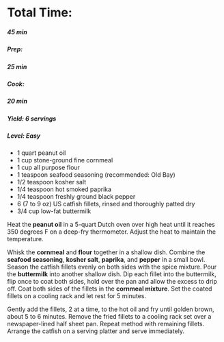 # Total Time:
##### 45 min
##### Prep:
##### 25 min
##### Cook:
##### 20 min
##### Yield: 6 servings
##### Level: Easy

* 1 quart peanut oil
* 1 cup stone-ground fine cornmeal
* 1 cup all purpose flour
* 1 teaspoon seafood seasoning (recommended: Old Bay)
* 1/2 teaspoon kosher salt
* 1/4 teaspoon hot smoked paprika
* 1/4 teaspoon freshly ground black pepper
* 6 (7 to 9 oz) US catfish fillets, rinsed and thoroughly patted dry
* 3/4 cup low-fat buttermilk

Heat the **peanut oil** in a 5-quart Dutch oven over high heat until it reaches 350 degrees F on a deep-fry thermometer. Adjust the heat to maintain the temperature.

Whisk the **cornmeal** and **flour** together in a shallow dish. Combine the **seafood seasoning**, **kosher salt**, **paprika**, and **pepper** in a small bowl. Season the catfish fillets evenly on both sides with the spice mixture. Pour the **buttermilk** into another shallow dish. Dip each fillet into the buttermilk, flip once to coat both sides, hold over the pan and allow the excess to drip off. Coat both sides of the fillets in the **cornmeal mixture**. Set the coated fillets on a cooling rack and let rest for 5 minutes.

Gently add the fillets, 2 at a time, to the hot oil and fry until golden brown, about 5 to 6 minutes. Remove the fried fillets to a cooling rack set over a newspaper-lined half sheet pan. Repeat method with remaining fillets. Arrange the catfish on a serving platter and serve immediately.